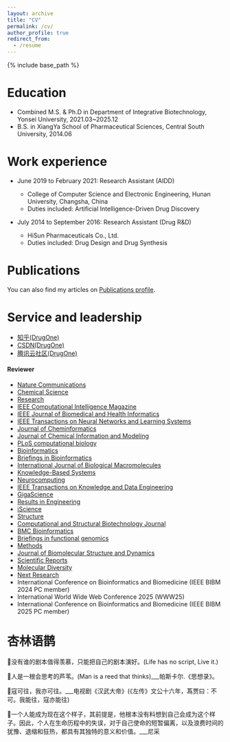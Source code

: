 ```yaml
---
layout: archive
title: "CV"
permalink: /cv/
author_profile: true
redirect_from:
  - /resume
---
```


{% include base_path %}

Education
======
*  Combined M.S. & Ph.D in Department of Integrative Biotechnology, Yonsei University, 2021.03~2025.12
* B.S. in XiangYa School of Pharmaceutical Sciences, Central South University, 2014.06

Work experience
======

* June 2019 to February 2021: Research Assistant (AIDD)
  * College of Computer Science and Electronic Engineering, Hunan University, Changsha, China	
  * Duties included: Artificial Intelligence-Driven Drug Discovery


* July 2014 to September 2016: Research Assistant (Drug R&D)
  * HiSun Pharmaceuticals Co., Ltd.	
  * Duties included: Drug Design and Drug Synthesis


Publications
======
You can also find my articles on <a href="https://jianmin2drugai.github.io/publications/">Publications profile</a>.



Service and leadership
======

* [知乎(DrugOne)](https://www.zhihu.com/people/wang-jian-min-113)
* [CSDN(DrugOne)](https://blog.csdn.net/u012325865)
* [腾讯云社区(DrugOne)](https://cloud.tencent.com/developer/user/8199873)

#### **Reviewer** 
* [Nature Communications](https://www.nature.com/ncomms)
* [Chemical Science](https://www.rsc.org/journals-books-databases/about-journals/chemical-science)
* [Research](https://spj.science.org/journal/research)
* [IEEE Computational Intelligence Magazine](https://ieeexplore.ieee.org/xpl/RecentIssue.jsp?punumber=10207)
* [IEEE Journal of Biomedical and Health Informatics](https://ieeexplore.ieee.org/xpl/RecentIssue.jsp?punumber=6221020)
* [IEEE Transactions on Neural Networks and Learning Systems](https://ieeexplore.ieee.org/xpl/RecentIssue.jsp?punumber=5962385)
* [Journal of Cheminformatics](https://jcheminf.biomedcentral.com)
* [Journal of Chemical Information and Modeling](https://pubs.acs.org/journal/jcisd8)
* [PLoS computational biology](https://journals.plos.org/ploscompbiol/)
* [Bioinformatics](https://academic.oup.com/bioinformatics)
* [Briefings in Bioinformatics](https://academic.oup.com/bib)
* [International Journal of Biological Macromolecules](https://www.sciencedirect.com/journal/international-journal-of-biological-macromolecules)
* [Knowledge-Based Systems](https://www.sciencedirect.com/journal/knowledge-based-systems)
* [Neurocomputing](https://www.sciencedirect.com/journal/neurocomputing)
* [IEEE Transactions on Knowledge and Data Engineering](https://ieeexplore.ieee.org/xpl/RecentIssue.jsp?punumber=69)
* [GigaScience](https://academic.oup.com/gigascience)
* [Results in Engineering](https://www.sciencedirect.com/journal/results-in-engineering)
* [iScience](https://www.cell.com/iscience)
* [Structure](https://www.cell.com/structure/home)
* [Computational and Structural Biotechnology Journal](https://www.sciencedirect.com/journal/computational-and-structural-biotechnology-journal)
* [BMC Bioinformatics](https://bmcbioinformatics.biomedcentral.com/)
* [Briefings in functional genomics](https://academic.oup.com/bfg)
* [Methods](https://www.sciencedirect.com/journal/methods)
* [Journal of Biomolecular Structure and Dynamics](https://www.tandfonline.com/journals/tbsd20)
* [Scientific Reports](https://www.nature.com/srep/)
* [Molecular Diversity](https://link.springer.com/journal/11030)
* [Next Research](https://www.sciencedirect.com/journal/next-research)
* International Conference on Bioinformatics and Biomedicine (IEEE BIBM 2024 PC member)
* International World Wide Web Conference 2025  (WWW25)
* International Conference on Bioinformatics and Biomedicine (IEEE BIBM 2025 PC member)





杏林语鹊
======


&#x1F331;没有谁的剧本值得羡慕，只能把自己的剧本演好。(Life has no script, Live it.)  

&#x1F331;人是一根会思考的芦苇。(Man is a reed that thinks)___帕斯卡尔.《思想录》。  

&#x1F331;寇可往，我亦可往。___电视剧《汉武大帝》(《左传》文公十六年，蒍贾曰：不可。我能往，寇亦能往)  

&#x1F331;一个人能成为现在这个样子，其前提是，他根本没有料想到自己会成为这个样子。因此，个人在生命历程中的失误，对于自己使命的短暂偏离，以及浪费时间的犹豫、退缩和狂热，都具有其独特的意义和价值。___尼采


